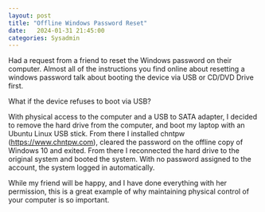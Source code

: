 ```yaml
---
layout: post
title: "Offline Windows Password Reset"
date:   2024-01-31 21:45:00
categories: Sysadmin
---
```


Had a request from a friend to reset the Windows password on their computer. Almost all of the instructions you find online about resetting a windows password talk about booting the device via USB or CD/DVD Drive first.

What if the device refuses to boot via USB?

With physical access to the computer and a USB to SATA adapter, I decided to remove the hard drive from the computer, and boot my laptop with an Ubuntu Linux USB stick. From there I installed chntpw (https://www.chntpw.com), cleared the password on the offline copy of Windows 10 and exited. From there I reconnected the hard drive to the original system and booted the system. With no password assigned to the account, the system logged in automatically.

While my friend will be happy, and I have done everything with her permission, this is a great example of why maintaining physical control of your computer is so important.
